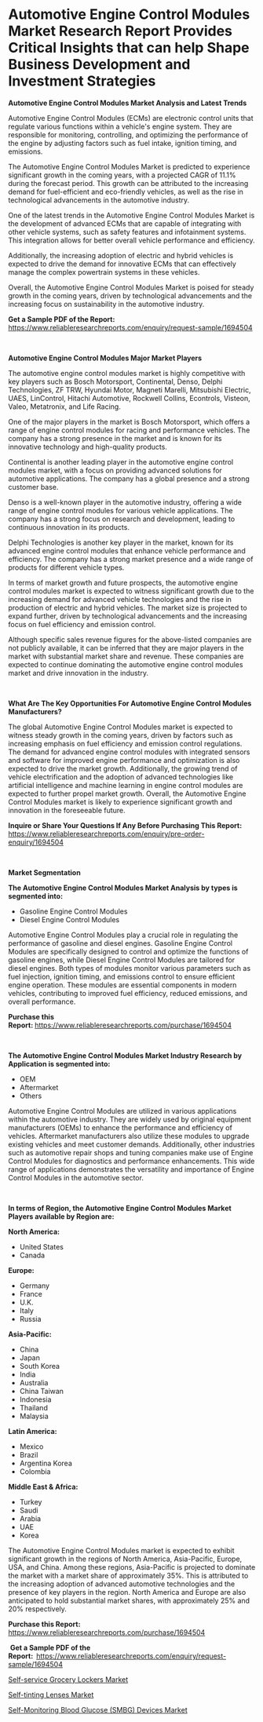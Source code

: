 <p><h1>Automotive Engine Control Modules Market Research Report Provides Critical Insights that can help Shape Business Development and Investment Strategies</h1></p><p><strong>Automotive Engine Control Modules Market Analysis and Latest Trends</strong></p>
<p><p>Automotive Engine Control Modules (ECMs) are electronic control units that regulate various functions within a vehicle's engine system. They are responsible for monitoring, controlling, and optimizing the performance of the engine by adjusting factors such as fuel intake, ignition timing, and emissions.</p><p>The Automotive Engine Control Modules Market is predicted to experience significant growth in the coming years, with a projected CAGR of 11.1% during the forecast period. This growth can be attributed to the increasing demand for fuel-efficient and eco-friendly vehicles, as well as the rise in technological advancements in the automotive industry.</p><p>One of the latest trends in the Automotive Engine Control Modules Market is the development of advanced ECMs that are capable of integrating with other vehicle systems, such as safety features and infotainment systems. This integration allows for better overall vehicle performance and efficiency.</p><p>Additionally, the increasing adoption of electric and hybrid vehicles is expected to drive the demand for innovative ECMs that can effectively manage the complex powertrain systems in these vehicles.</p><p>Overall, the Automotive Engine Control Modules Market is poised for steady growth in the coming years, driven by technological advancements and the increasing focus on sustainability in the automotive industry.</p></p>
<p><strong>Get a Sample PDF of the Report:&nbsp;</strong> <a href="https://www.reliableresearchreports.com/enquiry/request-sample/1694504">https://www.reliableresearchreports.com/enquiry/request-sample/1694504</a></p>
<p>&nbsp;</p>
<p><strong>Automotive Engine Control Modules Major Market Players</strong></p>
<p><p>The automotive engine control modules market is highly competitive with key players such as Bosch Motorsport, Continental, Denso, Delphi Technologies, ZF TRW, Hyundai Motor, Magneti Marelli, Mitsubishi Electric, UAES, LinControl, Hitachi Automotive, Rockwell Collins, Econtrols, Visteon, Valeo, Metatronix, and Life Racing.</p><p>One of the major players in the market is Bosch Motorsport, which offers a range of engine control modules for racing and performance vehicles. The company has a strong presence in the market and is known for its innovative technology and high-quality products.</p><p>Continental is another leading player in the automotive engine control modules market, with a focus on providing advanced solutions for automotive applications. The company has a global presence and a strong customer base.</p><p>Denso is a well-known player in the automotive industry, offering a wide range of engine control modules for various vehicle applications. The company has a strong focus on research and development, leading to continuous innovation in its products.</p><p>Delphi Technologies is another key player in the market, known for its advanced engine control modules that enhance vehicle performance and efficiency. The company has a strong market presence and a wide range of products for different vehicle types.</p><p>In terms of market growth and future prospects, the automotive engine control modules market is expected to witness significant growth due to the increasing demand for advanced vehicle technologies and the rise in production of electric and hybrid vehicles. The market size is projected to expand further, driven by technological advancements and the increasing focus on fuel efficiency and emission control.</p><p>Although specific sales revenue figures for the above-listed companies are not publicly available, it can be inferred that they are major players in the market with substantial market share and revenue. These companies are expected to continue dominating the automotive engine control modules market and drive innovation in the industry.</p></p>
<p>&nbsp;</p>
<p><strong>What Are The Key Opportunities For Automotive Engine Control Modules Manufacturers?</strong></p>
<p><p>The global Automotive Engine Control Modules market is expected to witness steady growth in the coming years, driven by factors such as increasing emphasis on fuel efficiency and emission control regulations. The demand for advanced engine control modules with integrated sensors and software for improved engine performance and optimization is also expected to drive the market growth. Additionally, the growing trend of vehicle electrification and the adoption of advanced technologies like artificial intelligence and machine learning in engine control modules are expected to further propel market growth. Overall, the Automotive Engine Control Modules market is likely to experience significant growth and innovation in the foreseeable future.</p></p>
<p><strong>Inquire or Share Your Questions If Any Before Purchasing This Report:</strong> <a href="https://www.reliableresearchreports.com/enquiry/pre-order-enquiry/1694504">https://www.reliableresearchreports.com/enquiry/pre-order-enquiry/1694504</a></p>
<p>&nbsp;</p>
<p><strong>Market Segmentation</strong></p>
<p><strong>The Automotive Engine Control Modules Market Analysis by types is segmented into:</strong></p>
<p><ul><li>Gasoline Engine Control Modules</li><li>Diesel Engine Control Modules</li></ul></p>
<p><p>Automotive Engine Control Modules play a crucial role in regulating the performance of gasoline and diesel engines. Gasoline Engine Control Modules are specifically designed to control and optimize the functions of gasoline engines, while Diesel Engine Control Modules are tailored for diesel engines. Both types of modules monitor various parameters such as fuel injection, ignition timing, and emissions control to ensure efficient engine operation. These modules are essential components in modern vehicles, contributing to improved fuel efficiency, reduced emissions, and overall performance.</p></p>
<p><strong>Purchase this Report:&nbsp;</strong><a href="https://www.reliableresearchreports.com/purchase/1694504">https://www.reliableresearchreports.com/purchase/1694504</a></p>
<p>&nbsp;</p>
<p><strong>The Automotive Engine Control Modules Market Industry Research by Application is segmented into:</strong></p>
<p><ul><li>OEM</li><li>Aftermarket</li><li>Others</li></ul></p>
<p><p>Automotive Engine Control Modules are utilized in various applications within the automotive industry. They are widely used by original equipment manufacturers (OEMs) to enhance the performance and efficiency of vehicles. Aftermarket manufacturers also utilize these modules to upgrade existing vehicles and meet customer demands. Additionally, other industries such as automotive repair shops and tuning companies make use of Engine Control Modules for diagnostics and performance enhancements. This wide range of applications demonstrates the versatility and importance of Engine Control Modules in the automotive sector.</p></p>
<p>&nbsp;</p>
<p><strong>In terms of Region, the Automotive Engine Control Modules Market Players available by Region are:</strong></p>
<p>
    <p> <strong> North America: </strong>
        <ul>
            <li>United States</li>
            <li>Canada</li>
        </ul>
        </p> 
    <p> <strong> Europe: </strong>
        <ul>
            <li>Germany</li>
            <li>France</li>
            <li>U.K.</li>
            <li>Italy</li>
            <li>Russia</li>
        </ul>
        </p> 
    <p> <strong> Asia-Pacific: </strong>
        <ul>
            <li>China</li>
            <li>Japan</li>
            <li>South Korea</li>
            <li>India</li>
            <li>Australia</li>
            <li>China Taiwan</li>
            <li>Indonesia</li>
            <li>Thailand</li>
            <li>Malaysia</li>
        </ul>
        </p> 
    <p> <strong> Latin America: </strong>
        <ul>
            <li>Mexico</li>
            <li>Brazil</li>
            <li>Argentina Korea</li>
            <li>Colombia</li>
        </ul>
        </p> 
    <p> <strong> Middle East & Africa: </strong>
        <ul>
            <li>Turkey</li>
            <li>Saudi</li>
            <li>Arabia</li>
            <li>UAE</li>
            <li>Korea</li>
        </ul>
    </p>
    </p>
<p><p>The Automotive Engine Control Modules market is expected to exhibit significant growth in the regions of North America, Asia-Pacific, Europe, USA, and China. Among these regions, Asia-Pacific is projected to dominate the market with a market share of approximately 35%. This is attributed to the increasing adoption of advanced automotive technologies and the presence of key players in the region. North America and Europe are also anticipated to hold substantial market shares, with approximately 25% and 20% respectively.</p></p>
<p><strong>Purchase this Report: </strong><a href="https://www.reliableresearchreports.com/purchase/1694504">https://www.reliableresearchreports.com/purchase/1694504</a></p>
<p>&nbsp;<strong>Get a Sample PDF of the Report:&nbsp;&nbsp;</strong><a href="https://www.reliableresearchreports.com/enquiry/request-sample/1694504">https://www.reliableresearchreports.com/enquiry/request-sample/1694504</a></p>
<p><strong></strong></p>
<p><p><a href="https://view.publitas.com/reportprime-1/self-service-grocery-lockers-market-size-2023-2030-global-industrial-analysis-key-geographical-regions-market-share-top-key-players-product-types-and-forecast-research-report/">Self-service Grocery Lockers Market</a></p><p><a href="https://view.publitas.com/reportprime-1/self-tinting-lenses-market-size-2023-2030-global-industrial-analysis-key-geographical-regions-market-share-top-key-players-product-types-and-forecast-research-report/">Self-tinting Lenses Market</a></p><p><a href="https://view.publitas.com/reportprime-1/self-monitoring-blood-glucose-smbg-devices-market-research-report-provides-thorough-industry-overview-which-offers-an-in-depth-analysis-of-product-trends-and-new-market-divisions/">Self-Monitoring Blood Glucose (SMBG) Devices Market</a></p></p>